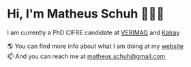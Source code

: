 # Hi, I'm Matheus Schuh 👋👨‍💻

I am currently a PhD CIFRE candidate at [VERIMAG](https://www-verimag.imag.fr/) and [Kalray](https://www.kalrayinc.com/)

🌎 You can find more info about what I am doing at my [website](http://www-verimag.imag.fr/~schuhm/)  
📫 And you can reach me at matheus.schuh@gmail.com

